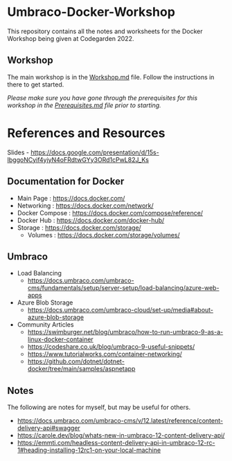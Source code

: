 # Umbraco-Docker-Workshop

This repository contains all the notes and worksheets for the Docker Workshop being given at Codegarden 2022.

## Workshop

The main workshop is in the [Workshop.md](Workshop.md) file. Follow the instructions in there to get started.

*Please make sure you have gone through the prerequisites for this workshop in the [Prerequisites.md](Prerequisites.md) file prior to starting.*


# References and Resources
Slides - https://docs.google.com/presentation/d/15s-IbggoNCyif4yjyN4oFRdtwGYy3ORd1cPwL82J_Ks

## Documentation for Docker

- Main Page : https://docs.docker.com/
- Networking : https://docs.docker.com/network/
- Docker Compose : https://docs.docker.com/compose/reference/
- Docker Hub : https://docs.docker.com/docker-hub/
- Storage : https://docs.docker.com/storage/
    - Volumes : https://docs.docker.com/storage/volumes/

## Umbraco

- Load Balancing
    - https://docs.umbraco.com/umbraco-cms/fundamentals/setup/server-setup/load-balancing/azure-web-apps
- Azure Blob Storage 
    - https://docs.umbraco.com/umbraco-cloud/set-up/media#about-azure-blob-storage
- Community Articles
    - https://swimburger.net/blog/umbraco/how-to-run-umbraco-9-as-a-linux-docker-container
    - https://codeshare.co.uk/blog/umbraco-9-useful-snippets/    
    - https://www.tutorialworks.com/container-networking/
    - https://github.com/dotnet/dotnet-docker/tree/main/samples/aspnetapp


## Notes

The following are notes for myself, but may be useful for others.

- https://docs.umbraco.com/umbraco-cms/v/12.latest/reference/content-delivery-api#swagger
- https://carole.dev/blog/whats-new-in-umbraco-12-content-delivery-api/
- https://emmti.com/headless-content-delivery-api-in-umbraco-12-rc-1#heading-installing-12rc1-on-your-local-machine